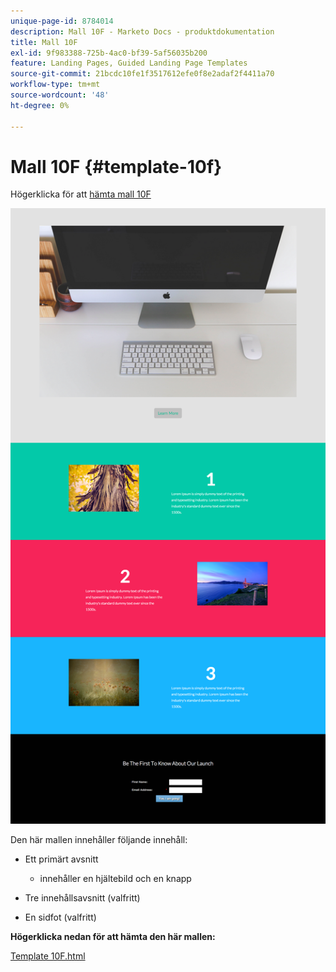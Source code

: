 ```yaml
---
unique-page-id: 8784014
description: Mall 10F - Marketo Docs - produktdokumentation
title: Mall 10F
exl-id: 9f983388-725b-4ac0-bf39-5af56035b200
feature: Landing Pages, Guided Landing Page Templates
source-git-commit: 21bcdc10fe1f3517612efe0f8e2adaf2f4411a70
workflow-type: tm+mt
source-wordcount: '48'
ht-degree: 0%

---
```


# Mall 10F {#template-10f}

Högerklicka för att [hämta mall 10F](https://experienceleague.adobe.com/landing/marketo/lp-templates/template-10f.html?lang=sv-SE)

![](assets/image2015-7-27-11-3a14-3a42.png)

Den här mallen innehåller följande innehåll:

* Ett primärt avsnitt

   * innehåller en hjältebild och en knapp

* Tre innehållsavsnitt (valfritt)
* En sidfot (valfritt)

**Högerklicka nedan för att hämta den här mallen:**

[Template 10F.html](https://experienceleague.adobe.com/landing/marketo/lp-templates/template-10f.html?lang=sv-SE)

